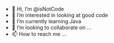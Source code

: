 - 👋 Hi, I’m @isNotCode
- 👀 I’m interested in looking at good code
- 🌱 I’m currently learning Java
- 💞️ I’m looking to collaborate on ...
- 📫 How to reach me ...

<!---
isNotCode/isNotCode is a ✨ special ✨ repository because its `README.md` (this file) appears on your GitHub profile.
You can click the Preview link to take a look at your changes.
--->
